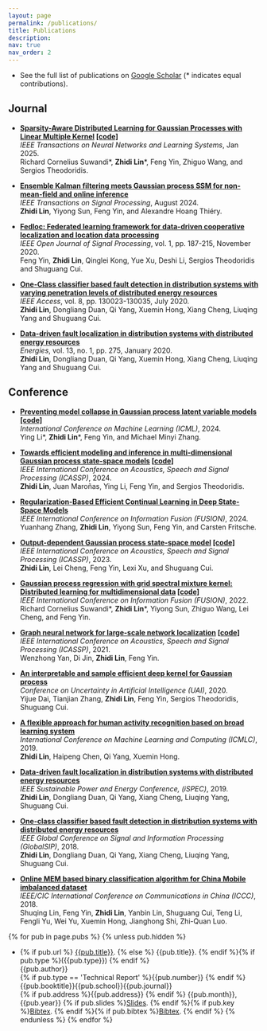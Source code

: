 ```yaml
---
layout: page
permalink: /publications/
title: Publications
description:
nav: true
nav_order: 2
---
```


- See the full list of publications on [Google Scholar](https://scholar.google.com/citations?user=8BmRXqMAAAAJ&hl=en) (\* indicates equal contributions).

<!-- <div class='paper-box'><div class='paper-box-image'><div><div class="badge">IEEE ICASSP</div><img src='images/Graphical abstract.png' alt="sym" width="100%"></div></div>
<div class='paper-box-text' markdown="1">

[Output-Dependent Gaussian Process State-Space Model](https://ieeexplore.ieee.org/document/9755128)

**Zhidi Lin**, Lei Cheng, Feng Yin, Lexi Xu, Shuguang Cui

[**Project**](https://ieeexplore.ieee.org/document/10095784) <strong><span class='show_paper_citations' data='cuDwCOwAAAAJ&hl=zh-CN'></span></strong>
- We proposed a multi-level detection scheme inspired by human immune system against selective forwarding attacks in WSNs. 
- The detection accuracy and the false alarm rate are much lower than other effective methods.
- We also reduced the computation complexity to $$O(n)$$.
</div></div> -->

## Journal
- <b>[Sparsity-Aware Distributed Learning for Gaussian Processes with Linear Multiple Kernel](<https://ieeexplore.ieee.org/abstract/document/10856719>)  [[code]](https://github.com/richardcsuwandi/slim-kl)</b><br> <em>IEEE Transactions on Neural Networks and Learning Systems</em>, Jan 2025. <br>
Richard Cornelius Suwandi\*, <b>Zhidi Lin</b>\*, Feng Yin, Zhiguo Wang, and Sergios Theodoridis. <br>
 
- <b>[Ensemble Kalman filtering meets Gaussian process SSM for non-mean-field and online inference](<https://ieeexplore.ieee.org/document/10643488>)</b><br> <em>IEEE Transactions on Signal Processing</em>, August 2024. <br>
 <b>Zhidi Lin</b>,  Yiyong Sun, Feng Yin, and Alexandre Hoang Thiéry. <br>

- <b>[Fedloc: Federated learning framework for data-driven cooperative localization and location data processing](<https://ieeexplore.ieee.org/abstract/document/9250516>)</b><br>
 <em>IEEE Open Journal of Signal Processing</em>, vol. 1, pp. 187-215, November 2020. <br>
 Feng Yin, <b>Zhidi Lin</b>,  Qinglei Kong, Yue Xu, Deshi Li, Sergios Theodoridis and Shuguang Cui. <br>

- <b>[One-Class classifier based fault detection in distribution systems with varying penetration levels of distributed energy resources](<https://ieeexplore.ieee.org/abstract/document/9141286>)</b><br>
<em>IEEE Access</em>, vol. 8, pp. 130023-130035, July 2020. <br>
<b>Zhidi Lin</b>,  Dongliang Duan, Qi Yang, Xuemin Hong, Xiang Cheng, Liuqing Yang and Shuguang Cui. <br>
  
- <b>[Data-driven fault localization in distribution systems with distributed energy resources](<https://www.mdpi.com/1996-1073/13/1/275>)</b><br>
 <em>Energies</em>, vol. 13, no. 1, pp. 275, January 2020. <br>
<b>Zhidi Lin</b>, Dongliang Duan, Qi Yang, Xuemin Hong, Xiang Cheng, Liuqing Yang and Shuguang Cui. 


## Conference
- <b>[Preventing model collapse in Gaussian process latent variable models](https://openreview.net/pdf?id=4byOXWrJay)  [[code]](https://github.com/zhidilin/advisedGPLVM) </b><br>
<em>International Conference on Machine Learning (ICML)</em>, 2024. <br>
Ying Li\*, <b>Zhidi Lin</b>\*, Feng Yin, and Michael Minyi Zhang. <be>

- <b>[Towards efficient modeling and inference in multi-dimensional Gaussian process state-space models](https://ieeexplore.ieee.org/document/10447126)  [[code]](https://github.com/zhidilin/gpssmProj) </b><br>
<em>IEEE International Conference on Acoustics, Speech and Signal Processing (ICASSP)</em>, 2024. <br>
 <b>Zhidi Lin</b>, Juan Maroñas, Ying Li, Feng Yin, and Sergios Theodoridis. <br>

- <b>[Regularization-Based Efficient Continual Learning in Deep State-Space Models]() </b><br>
 <em>IEEE International Conference on Information Fusion (FUSION)</em>, 2024. <br>
 Yuanhang Zhang, <b>Zhidi Lin</b>, Yiyong Sun, Feng Yin, and Carsten Fritsche.<br>

- <b>[Output-dependent Gaussian process state-space model](https://ieeexplore.ieee.org/document/10095784)  [[code]](https://github.com/zhidilin/gpssmProj) </b><br>
<em>IEEE International Conference on Acoustics, Speech and Signal Processing (ICASSP)</em>, 2023. <br>
<b>Zhidi Lin</b>, Lei Cheng, Feng Yin, Lexi Xu, and Shuguang Cui. <br>
  
- <b>[Gaussian process regression with grid spectral mixture kernel: Distributed learning for multidimensional data](<https://ieeexplore.ieee.org/document/9841347>)  [[code]](<https://github.com/richardcsuwandi/distributed-gsm>) </b><br>
 <em>IEEE International Conference on Information Fusion (FUSION)</em>, 2022. <br>
Richard Cornelius Suwandi\*, <b>Zhidi Lin</b>\*, Yiyong Sun, Zhiguo Wang, Lei Cheng, and Feng Yin. <br>

- <b>[Graph neural network for large-scale network localization](<https://ieeexplore.ieee.org/abstract/document/9414520>)  [[code]](<https://github.com/Yanzongzi/GNN-For-localization>)</b><br>
<em>IEEE International Conference on Acoustics, Speech and Signal Processing (ICASSP)</em>, 2021. <br>
Wenzhong Yan, Di Jin, <b>Zhidi Lin</b>, Feng Yin. <br>

- <b>[An interpretable and sample efficient deep kernel for Gaussian process](<http://proceedings.mlr.press/v124/dai20a.html>)</b><br>
<em> Conference on Uncertainty in Artificial Intelligence (UAI)</em>, 2020. <br>
Yijue Dai, Tianjian Zhang, <b>Zhidi Lin</b>, Feng Yin, Sergios Theodoridis, Shuguang Cui. <br>

- <b>[A flexible approach for human activity recognition based on broad learning system](<https://dl.acm.org/doi/abs/10.1145/3318299.3318318>)</b><br>
 <em> International Conference on Machine Learning and Computing (ICMLC)</em>, 2019. <br>
<b>Zhidi Lin</b>, Haipeng Chen, Qi Yang, Xuemin Hong.<br>


- <b>[Data-driven fault localization in distribution systems with distributed energy resources](<https://ieeexplore.ieee.org/document/8974949>)</b><br>
<em> IEEE Sustainable Power and Energy Conference, (iSPEC)</em>, 2019. <br>
<b>Zhidi Lin</b>, Dongliang Duan, Qi Yang, Xiang Cheng, Liuqing Yang, Shuguang Cui. <br>

- <b>[One-class classifier based fault detection in distribution systems with distributed energy resources](<https://ieeexplore.ieee.org/abstract/document/8646526>)</b><br>
<em> IEEE Global Conference on Signal and Information Processing (GlobalSIP)</em>, 2018. <br>
<b>Zhidi Lin</b>, Dongliang Duan, Qi Yang, Xiang Cheng, Liuqing Yang, Shuguang Cui. <br>

- <b>[Online MEM based binary classification algorithm for China Mobile imbalanced dataset](<https://ieeexplore.ieee.org/abstract/document/8641222>)</b><br>
<em> IEEE/CIC International Conference on Communications in China (ICCC)</em>, 2018. <br>
Shuqing Lin, Feng Yin, <b>Zhidi Lin</b>, Yanbin Lin, Shuguang Cui, Teng Li, Fengli Yu, Wei Yu, Xuemin Hong, Jianghong Shi, Zhi-Quan Luo. <br>


{% for pub in page.pubs %}
{% unless pub.hidden %}
  - {% if pub.url %} [{{pub.title}}]({{pub.url}}).
    {% else %} {{pub.title}}.
    {% endif %}{% if pub.type %}({{pub.type}})
    {% endif %}<br>
    {{pub.author}}<br>
    {% if pub.type == 'Technical Report' %}{{pub.number}}
    {% endif %}{{pub.booktitle}}{{pub.school}}{{pub.journal}}<br>
    {% if pub.address %}{{pub.address}}
    {% endif %} {{pub.month}}, {{pub.year}} {% if pub.slides %}[Slides]({{pub.slides}}).
    {% endif %}{% if pub.key %}[Bibtex](http://groups.csail.mit.edu/commit/bibtex.cgi?key={{pub.key}}).
    {% endif %}{% if pub.bibtex %}[Bibtex]({{pub.bibtex}}).
    {% endif %}
{% endunless %}
{% endfor %}
